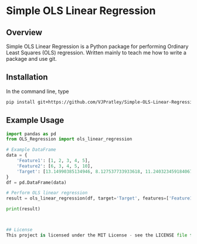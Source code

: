 # Simple OLS Linear Regression

## Overview

Simple OLS Linear Regression is a Python package for performing Ordinary Least Squares (OLS) regression. Written mainly to teach me how to write a package and use git.

## Installation
In the command line, type
```bash
pip install git+https://github.com/VJPratley/Simple-OLS-Linear-Regression.git
```

## Example Usage

```python
import pandas as pd
from OLS_Regression import ols_linear_regression

# Example DataFrame
data = {
    'Feature1': [1, 2, 3, 4, 5],
    'Feature2': [6, 3, 4, 5, 10],
    'Target': [13.14990385134946, 8.127537733933618, 11.240323459184067, 14.171663207243501, 25.117915262039194]
}
df = pd.DataFrame(data)

# Perform OLS linear regression
result = ols_linear_regression(df, target='Target', features=['Feature1', 'Feature2'])

print(result)



## License
This project is licensed under the MIT License - see the LICENSE file for details.
